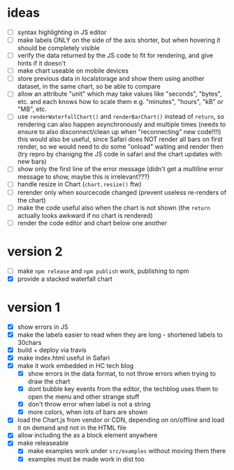 # ideas
- [ ] syntax highlighting in JS editor
- [ ] make labels ONLY on the side of the axis shorter, but when hovering it should be completely visible
- [ ] verify the data returned by the JS code to fit for rendering, and give hints if it doesn't
- [ ] make chart useable on mobile devices
- [ ] store previous data in localstorage and show them using another dataset, in the same chart, so be able to compare
- [ ] allow an attribute "unit" which may take values like "seconds", "bytes", etc. and each knows how to scale them 
      e.g. "minutes", "hours", "kB" or "MB", etc.
- [ ] use `renderWaterfallChart()` and `renderBarChart()` instead of `return`, so rendering can also 
      happen asynchronously and multiple times (needs to ensure to also disconnect/clean up when "reconnecting" new code!!!!)
      this would also be useful, since Safari does NOT render all bars on first render, so we would need to do some
      "onload" waiting and render then (try repro by chanigng the JS code in safari and the chart updates with new bars)
- [ ] show only the first line of the error message (didn't get a multiline error message to show, maybe this is irrelevant???)
- [ ] handle resize in Chart (`chart.resize()` ftw)
- [ ] rerender only when sourcecode changed (prevent useless re-renders of the chart)
- [ ] make the code useful also when the chart is not shown (the `return` actually looks awkward if no chart is rendered)
- [ ] render the code editor and chart below one another

# version 2
- [ ] make `npm release` and `npm publish` work, publishing to npm
- [x] provide a stacked waterfall chart 

# version 1
- [x] show errors in JS
- [x] make the labels easier to read when they are long - shortened labels to 30chars
- [x] build + deploy via travis
- [x] make index.html useful in Safari
- [x] make it work embedded in HC tech blog
  - [x] show errors in the data format, to not throw errors when trying to draw the chart
  - [x] dont bubble key events from the editor, the techblog uses them to open the menu and other strange stuff
  - [x] don't throw error when label is not a string
  - [x] more colors, when lots of bars are shown
- [x] load the Chart.js from vendor or CDN, depending on on/offline and load it on demand and not in the HTML file
- [x] allow including the <hc-chart> as a block element anywhere
- [x] make releaseable
  - [x] make examples work under `src/examples` without moving them there
  - [x] examples must be made work in dist too
